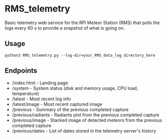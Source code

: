 RMS_telemetry
=============
Basic telemetry web service for the RPi Meteor Station (RMS) that polls the logs
every 60 s to provide a snapshot of what is going on.

Usage
-----
```
python3 RMS_telemetry.py --log-dir=your_RMS_data_log_directory_here
```

Endpoints
---------
 * /index.html - Landing page
 * /system - System status (disk and memory usage, CPU load, temperature)
 * /latest - Most recent log info
 * /latest/image - Most recent captured image
 * /previous - Summary of the previous completed capture
 * /previous/radiants - Radiants plot from the previous completed capture
 * /previous/image - Stacked image of detected meteors from the previous completed capture
 * /previous/dates - List of dates stored in the telemetry server's history
